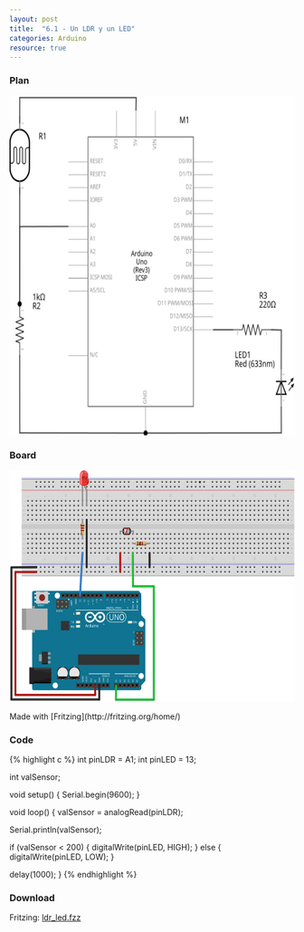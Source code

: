 ```yaml
---
layout: post
title:  "6.1 - Un LDR y un LED"
categories: Arduino
resource: true
---
```


### Plan

<div class="schaltplan">
	<img src="/images/fritzing/arduino/ldr_led_Schaltplan.svg" width="800" height="600" alt="wiring plan" />
</div>

### Board

<img src="/images/fritzing/arduino/ldr_led_Steckplatine.svg" width="584" height="409" alt="bread board" />

<p class="advert">Made with [Fritzing](http://fritzing.org/home/)</p>

### Code

{% highlight c %}
int pinLDR = A1;
int pinLED = 13;

int valSensor;

void setup()
{
  Serial.begin(9600);
}

void loop()
{
   valSensor = analogRead(pinLDR);

   Serial.println(valSensor);

   if (valSensor < 200) {
    digitalWrite(pinLED, HIGH);
   }
   else {
    digitalWrite(pinLED, LOW);
   }

   delay(1000);
}
{% endhighlight %}

### Download

Fritzing: [ldr_led.fzz](/images/fritzing/arduino/ldr_led.fzz)

